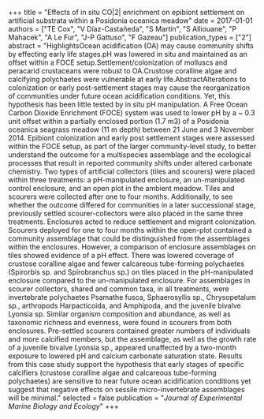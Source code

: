 +++
title = "Effects of in situ CO|2| enrichment on epibiont settlement on artificial substrata within a Posidonia oceanica meadow"
date = 2017-01-01
authors = ["TE Cox", "V Díaz-Castañeda", "S Martin", "S Alliouane", "P Mahacek", "A Le Fur", "J-P Gattuso", "F Gazeau"]
publication_types = ["2"]
abstract = "HighlightsOcean acidification (OA) may cause community shifts by effecting early life stages.pH was lowered in situ and maintained as an offset within a FOCE setup.Settlement/colonization of molluscs and peracarid crustaceans were robust to OA.Crustose coralline algae and calcifying polychaetes were vulnerable at early life.AbstractAlterations to colonization or early post-settlement stages may cause the reorganization of communities under future ocean acidification conditions. Yet, this hypothesis has been little tested by in situ pH manipulation. A Free Ocean Carbon Dioxide Enrichment (FOCE) system was used to lower pH by a ~ 0.3 unit offset within a partially enclosed portion (1.7 m3) of a Posidonia oceanica seagrass meadow (11 m depth) between 21 June and 3 November 2014. Epibiont colonization and early post settlement stages were assessed within the FOCE setup, as part of the larger community-level study, to better understand the outcome for a multispecies assemblage and the ecological processes that result in reported community shifts under altered carbonate chemistry. Two types of artificial collectors (tiles and scourers) were placed within three treatments: a pH-manipulated enclosure, an un-manipulated control enclosure, and an open plot in the ambient meadow. Tiles and scourers were collected after one to four months. Additionally, to see whether the outcome differed for communities in a later successional stage, previously settled scourer-collectors were also placed in the same three treatments. Enclosures acted to reduce settlement and migrant colonization. Scourers deployed for one to four months within the open-plot contained a community assemblage that could be distinguished from the assemblages within the enclosures. However, a comparison of enclosure assemblages on tiles showed evidence of a pH effect. There was lowered coverage of crustose coralline algae and fewer calcareous tube-forming polychaetes (Spirorbis sp. and Spirobranchus sp.) on tiles placed in the pH-manipulated enclosure compared to the un-manipulated enclosure. For assemblages in scourer collectors, shared and common taxa, in all treatments, were invertebrate polychaetes Psamathe fusca, Sphaerosyllis sp., Chrysopetalum sp., arthropods Harpacticoida, and Amphipoda, and the juvenile bivalve Lyonsia sp. Similar organism composition and abundance, as well as taxonomic richness and evenness, were found in scourers from both enclosures. Pre-settled scourers contained greater numbers of individuals and more calcified members, but the assemblage, as well as the growth rate of a juvenile bivalve Lyonsia sp., appeared unaffected by a two-month exposure to lowered pH and calcium carbonate saturation state. Results from this case study support the hypothesis that early stages of specific calcifiers (crustose coralline algae and calcareous tube-forming polychaetes) are sensitive to near future ocean acidification conditions yet suggest that negative effects on sessile micro-invertebrate assemblages will be minimal."
selected = false
publication = "*Journal of Experimental Marine Biology and Ecology*"
+++

